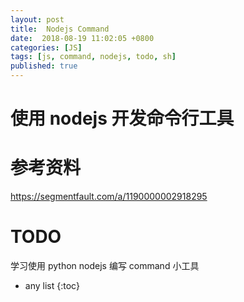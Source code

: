 ```yaml
---
layout: post
title:  Nodejs Command
date:  2018-08-19 11:02:05 +0800
categories: [JS]
tags: [js, command, nodejs, todo, sh]
published: true
---
```


# 使用 nodejs 开发命令行工具

# 参考资料

https://segmentfault.com/a/1190000002918295

# TODO 

学习使用 python nodejs 编写 command 小工具

* any list
{:toc}
